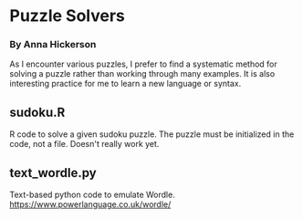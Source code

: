 # Puzzle Solvers
### By Anna Hickerson

As I encounter various puzzles, I prefer to find a systematic method for solving a puzzle rather than working through many examples.  It is also interesting practice for me to learn a new language or syntax.

## sudoku.R

R code to solve a given sudoku puzzle.  The puzzle must be initialized in the code, not a file. Doesn't really work yet.

## text_wordle.py

Text-based python code to emulate Wordle. 
https://www.powerlanguage.co.uk/wordle/
